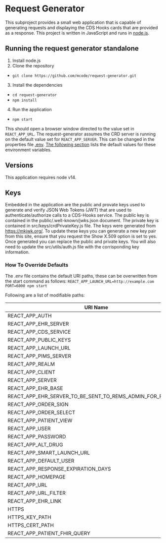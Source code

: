 # Request Generator
This subproject provides a small web application that is capable of generating requests and displaying the CDS Hooks cards that are provided as a response. This project is written in JavaScript and runs in [node.js](https://nodejs.org/en/).  

## Running the request generator standalone
1. Install node.js
2. Clone the repository
  * `git clone https://github.com/mcode/request-generator.git`
3. Install the dependencies
  * `cd request-generator`
  * `npm install`
4. Run the application
  * `npm start`

This should open a browser window directed to the value set in `REACT_APP_URL`. The request-generator assumes the CRD server is running on the default value set for `REACT_APP_SERVER`. This can be changed in the properties file [.env](./.env). [The following section](./README.md#how-to-override-defaults) lists the default values for these environment variables.

## Versions
This application requires node v14.

## Keys 
Embedded in the application are the public and provate keys used to generate and verify JSON Web Tokens (JWT) that are used to authenticate/authorize calls to a CDS-Hooks service.  The public key is contained in the public/.well-known/jwks.json document.  The private key is contained in src/keys/crdPrivateKey.js file.  The keys were generated from https://mkjwk.org/.  To update these keys you can generate a new key pair from this site, ensure that you request the Show X.509 option is set to yes. Once generated you can replace the public and private keys.  You will also need to update the src/utils/auth.js file with the corrisponding key information.  

### How To Override Defaults
The .env file contains the default URI paths, these can be overwritten from the start command as follows:
 `REACT_APP_LAUNCH_URL=http://example.com PORT=6000 npm start`
 
Following are a list of modifiable paths: 

| URI Name               | Default                                                                   |
| -----------------------|---------------------------------------------------------------------------|
| REACT_APP_AUTH         | `http://localhost:8180`                                                   |
| REACT_APP_EHR_SERVER   | `http://localhost:8080/test-ehr/r4`                                       |
| REACT_APP_CDS_SERVICE  | `http://localhost:8090/cds-services`                                      |
| REACT_APP_PUBLIC_KEYS  | `http://localhost:3001/public_keys`                                       |
| REACT_APP_LAUNCH_URL   | `http://localhost:4040/launch`                                            |
| REACT_APP_PIMS_SERVER  | `http://localhost:5051/doctorOrders/api/addRx`                            |
| REACT_APP_REALM        |  `ClientFhirServer`                                                       |
| REACT_APP_CLIENT       |  `app-login`                                                              |
| REACT_APP_SERVER       |  `http://localhost:8090`                                                  |
| REACT_APP_EHR_BASE     |  `http://localhost:8080/test-ehr/r4`                                      |
| REACT_APP_EHR_SERVER_TO_BE_SENT_TO_REMS_ADMIN_FOR_PREFETCH  |  `http://localhost:8080/test-ehr/r4` |
| REACT_APP_ORDER_SIGN   |  `rems-order-sign`                                                        |
| REACT_APP_ORDER_SELECT |  `rems-order-select`                                                      |
| REACT_APP_PATIENT_VIEW |  `rems-patient-view`                                                      |
| REACT_APP_USER         |  `alice`                                                                  |
| REACT_APP_PASSWORD     |  `alice`                                                                  |
| REACT_APP_ALT_DRUG     |  `true`                                                                   |
| REACT_APP_SMART_LAUNCH_URL   |  `http://localhost:4040/`                                           |
| REACT_APP_DEFAULT_USER |  `pra1234`                                                                |
| REACT_APP_RESPONSE_EXPIRATION_DAYS |  `30`                                                         |
| REACT_APP_HOMEPAGE     |  `http://localhost:8080`                                                  |
| REACT_APP_URL          |  `http://localhost:3000`                                                  |
| REACT_APP_URL_FILTER   |  `http://localhost:3000/*`                                                |
| REACT_APP_EHR_LINK     |  `http://localhost:8080/ehr-server/`                                      |
| HTTPS                  |  `false`                                                                  |
| HTTPS_KEY_PATH         |  `server.key`                                                             |
| HTTPS_CERT_PATH        |  `server.cert`                                                            |
| REACT_APP_PATIENT_FHIR_QUERY       |  `Patient?_sort=identifier&_count=12`                         |
